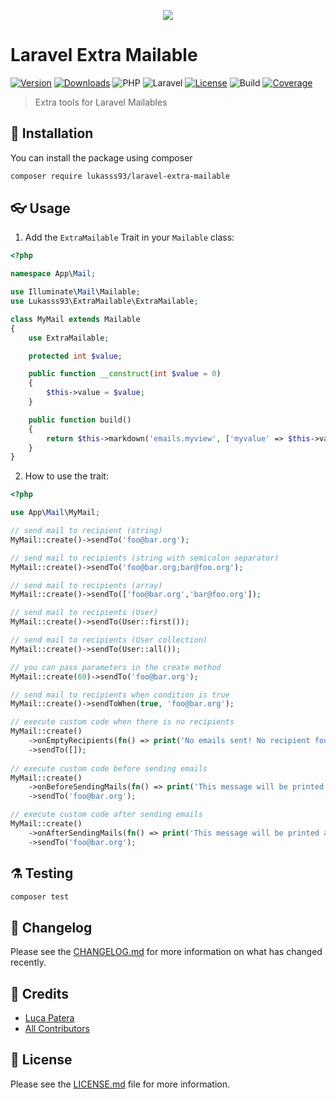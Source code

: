 <p align="center">
    <img style="max-height:400px" src="https://banners.beyondco.de/Laravel%20Extra%20Mailable.png?theme=dark&packageManager=composer+require&packageName=lukasss93%2Flaravel-extra-mailable&pattern=bamboo&style=style_1&description=Extra+tools+for+Laravel+Mailables&md=1&showWatermark=0&fontSize=125px&images=mail"/>
</p>

# Laravel Extra Mailable

[![Version](https://poser.pugx.org/lukasss93/laravel-extra-mailable/v/stable)](https://packagist.org/packages/lukasss93/laravel-extra-mailable)
[![Downloads](https://poser.pugx.org/lukasss93/laravel-extra-mailable/downloads)](https://packagist.org/packages/lukasss93/laravel-extra-mailable)
![PHP](https://img.shields.io/badge/PHP-%3E%3D%207.4-blue)
![Laravel](https://img.shields.io/badge/Laravel-%3E%3D%207.0-orange)
[![License](https://poser.pugx.org/lukasss93/laravel-extra-mailable/license)](https://packagist.org/packages/lukasss93/laravel-extra-mailable)
![Build](https://img.shields.io/github/actions/workflow/status/Lukasss93/laravel-extra-mailable/run-tests.yml)
[![Coverage](https://img.shields.io/codecov/c/github/lukasss93/laravel-extra-mailable?token=XcLU2ccFQ7)](https://codecov.io/gh/Lukasss93/laravel-extra-mailable)

> Extra tools for Laravel Mailables

## 🚀 Installation

You can install the package using composer

```bash
composer require lukasss93/laravel-extra-mailable
```

## 👓 Usage

1. Add the `ExtraMailable` Trait in your `Mailable` class:

```php
<?php

namespace App\Mail;

use Illuminate\Mail\Mailable;
use Lukasss93\ExtraMailable\ExtraMailable;

class MyMail extends Mailable
{
    use ExtraMailable;

    protected int $value;

    public function __construct(int $value = 0)
    {
        $this->value = $value;
    }

    public function build() 
    {
        return $this->markdown('emails.myview', ['myvalue' => $this->value]);
    }
}
```

2. How to use the trait:

```php
<?php

use App\Mail\MyMail;

// send mail to recipient (string)
MyMail::create()->sendTo('foo@bar.org');

// send mail to recipients (string with semicolon separator)
MyMail::create()->sendTo('foo@bar.org;bar@foo.org');

// send mail to recipients (array)
MyMail::create()->sendTo(['foo@bar.org','bar@foo.org']);

// send mail to recipients (User)
MyMail::create()->sendTo(User::first());

// send mail to recipients (User collection)
MyMail::create()->sendTo(User::all());

// you can pass parameters in the create method
MyMail::create(69)->sendTo('foo@bar.org');

// send mail to recipients when condition is true
MyMail::create()->sendToWhen(true, 'foo@bar.org');

// execute custom code when there is no recipients
MyMail::create()
    ->onEmptyRecipients(fn() => print('No emails sent! No recipient found.'))
    ->sendTo([]);
    
// execute custom code before sending emails
MyMail::create()
    ->onBeforeSendingMails(fn() => print('This message will be printed before sending emails'))
    ->sendTo('foo@bar.org');

// execute custom code after sending emails
MyMail::create()
    ->onAfterSendingMails(fn() => print('This message will be printed after sending emails'))
    ->sendTo('foo@bar.org');
```

## ⚗️ Testing

```bash
composer test
```

## 📃 Changelog

Please see the [CHANGELOG.md](CHANGELOG.md) for more information on what has changed recently.

## 🏅 Credits

- [Luca Patera](https://github.com/Lukasss93)
- [All Contributors](https://github.com/Lukasss93/laravel-extra-mailable/contributors)

## 📖 License

Please see the [LICENSE.md](LICENSE.md) file for more information.

